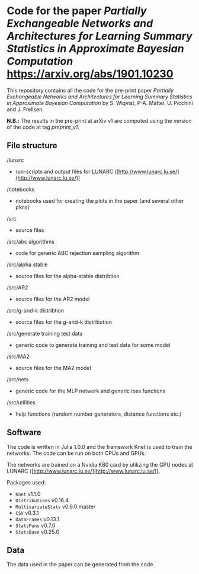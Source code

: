 # Code for the paper *Partially Exchangeable Networks and Architectures for Learning Summary Statistics in Approximate Bayesian Computation* https://arxiv.org/abs/1901.10230

This repository contains all the code for the pre-print paper *Partially Exchangeable Networks and Architectures for Learning Summary Statistics in Approximate Bayesian Computation* by S. Wiqvist, P-A. Mattei, U. Picchini and J. Frellsen.

**N.B.:** The results in the pre-print at arXiv v1 are computed using the version of the code at tag *preprint_v1*.  


## File structure

/lunarc

* run-scripts and output files for LUNARC ([http://www.lunarc.lu.se/](http://www.lunarc.lu.se/))

/notebooks

* notebooks used for creating the plots in the paper (and several other plots)

/src

* source files

/src/abc algorithms

* code for generic ABC rejection sampling algorithm

/src/alpha stable

* source files for the alpha-stable distribtion

/src/AR2

* source files for the AR2 model

/src/g-and-k distribtion

* source files for the g-and-k distribution

/src/generate training test data  

* generic code to generate training and test data for some model

/src/MA2

* source files for the MA2 model

/src/nets

* generic code for the MLP network and generic loss functions

/src/utilities

* help functions (random number generators, distance functions etc.)


## Software

The code is written in Julia 1.0.0 and the framework Knet is used to train the networks. The code can be run on both CPUs and GPUs.

The networks are trained on a Nvidia K80 card by utilizing the GPU nodes at LUNARC ([http://www.lunarc.lu.se/](http://www.lunarc.lu.se/)).

Packages used:

* `Knet` v1.1.0
* `Distributions` v0.16.4
* `MultivariateStats` v0.6.0 master
* `CSV` v0.3.1
* `DataFrames` v0.13.1
* `StatsFuns` v0.7.0
* `StatsBase` v0.25.0

## Data

The data used in the paper can be generated from the code.
